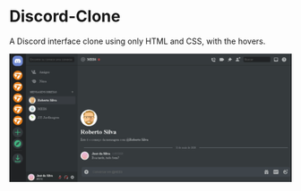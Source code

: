 # Discord-Clone #
A Discord interface clone using only HTML and CSS, with the hovers.
<br/>

![Interface](./images/discord-interface.png)
